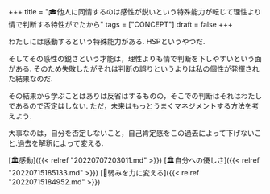 +++
title = "🎓他人に同情するのは感性が鋭いという特殊能力が転じて理性より情で判断する特性がでたから"
tags = ["CONCEPT"]
draft = false
+++

わたしには感動するという特殊能力がある. HSPというやつだ.

そしてその感性の鋭さという才能は，理性よりも情で判断を下しやすいという面がある. そのため失敗したがそれは判断の誤りというよりは私の個性が発揮された結果なのだ.

その結果から学ぶことはありは反省はするものの，そこでの判断はそれはわたしであるので否定はしない. ただ，未来はもっとうまくマネジメントする方法を考えよう.

大事なのは，自分を否定しないこと，自己肯定感をこの過去によって下げないこと.過去を解釈によって変える.

[🏛感動]({{< relref "20220707203011.md" >}}) [🏛自分への優しさ]({{< relref "20220715185133.md" >}}) [🦊弱みを力に変える]({{< relref "20220715184952.md" >}})
